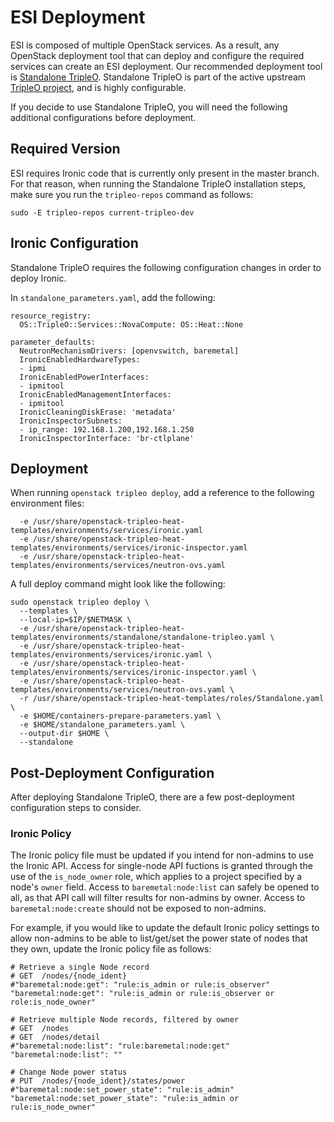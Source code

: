 # ESI Deployment

ESI is composed of multiple OpenStack services. As a result, any OpenStack deployment tool that can deploy and configure the required services can create an ESI deployment. Our recommended deployment tool is [Standalone TripleO](https://docs.openstack.org/project-deploy-guide/tripleo-docs/latest/deployment/standalone.html). Standalone TripleO is part of the active upstream [TripleO project](https://docs.openstack.org/tripleo-docs/latest/), and is highly configurable.

If you decide to use Standalone TripleO, you will need the following additional configurations before deployment.

## Required Version

ESI requires Ironic code that is currently only present in the master branch. For that reason, when running the Standalone TripleO installation steps, make sure you run the `tripleo-repos` command as follows:

```
sudo -E tripleo-repos current-tripleo-dev
```

## Ironic Configuration

Standalone TripleO requires the following configuration changes in order to deploy Ironic.

In `standalone_parameters.yaml`, add the following:

```
resource_registry:
  OS::TripleO::Services::NovaCompute: OS::Heat::None

parameter_defaults:
  NeutronMechanismDrivers: [openvswitch, baremetal]
  IronicEnabledHardwareTypes:
  - ipmi
  IronicEnabledPowerInterfaces:
  - ipmitool
  IronicEnabledManagementInterfaces:
  - ipmitool
  IronicCleaningDiskErase: 'metadata'
  IronicInspectorSubnets:
  - ip_range: 192.168.1.200,192.168.1.250
  IronicInspectorInterface: 'br-ctlplane'
```

## Deployment

When running `openstack tripleo deploy`, add a reference to the following environment files:

```
  -e /usr/share/openstack-tripleo-heat-templates/environments/services/ironic.yaml
  -e /usr/share/openstack-tripleo-heat-templates/environments/services/ironic-inspector.yaml
  -e /usr/share/openstack-tripleo-heat-templates/environments/services/neutron-ovs.yaml
```

A full deploy command might look like the following:

```
sudo openstack tripleo deploy \
  --templates \
  --local-ip=$IP/$NETMASK \
  -e /usr/share/openstack-tripleo-heat-templates/environments/standalone/standalone-tripleo.yaml \
  -e /usr/share/openstack-tripleo-heat-templates/environments/services/ironic.yaml \
  -e /usr/share/openstack-tripleo-heat-templates/environments/services/ironic-inspector.yaml \
  -e /usr/share/openstack-tripleo-heat-templates/environments/services/neutron-ovs.yaml \
  -r /usr/share/openstack-tripleo-heat-templates/roles/Standalone.yaml \
  -e $HOME/containers-prepare-parameters.yaml \
  -e $HOME/standalone_parameters.yaml \
  --output-dir $HOME \
  --standalone
```

## Post-Deployment Configuration

After deploying Standalone TripleO, there are a few post-deployment configuration steps to consider.

### Ironic Policy

The Ironic policy file must be updated if you intend for non-admins to use the Ironic API. Access
for single-node API fuctions is granted through the use of the ``is_node_owner`` role, which applies
to a project specified by a node's ``owner`` field. Access to ``baremetal:node:list`` can safely be
opened to all, as that API call will filter results for non-admins by owner. Access to
``baremetal:node:create`` should not be exposed to non-admins.

For example, if you would like to update the default Ironic policy settings to allow non-admins to be
able to list/get/set the power state of nodes that they own, update the Ironic policy file as follows:

```
# Retrieve a single Node record
# GET  /nodes/{node_ident}
#"baremetal:node:get": "rule:is_admin or rule:is_observer"
"baremetal:node:get": "rule:is_admin or rule:is_observer or role:is_node_owner"

# Retrieve multiple Node records, filtered by owner
# GET  /nodes
# GET  /nodes/detail
#"baremetal:node:list": "rule:baremetal:node:get"
"baremetal:node:list": ""

# Change Node power status
# PUT  /nodes/{node_ident}/states/power
#"baremetal:node:set_power_state": "rule:is_admin"
"baremetal:node:set_power_state": "rule:is_admin or rule:is_node_owner"
```